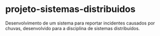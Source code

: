 # projeto-sistemas-distribuidos
Desenvolvimento de um sistema para reportar incidentes causados por chuvas, desenvolvido para a disciplina de sistemas distribuídos.
